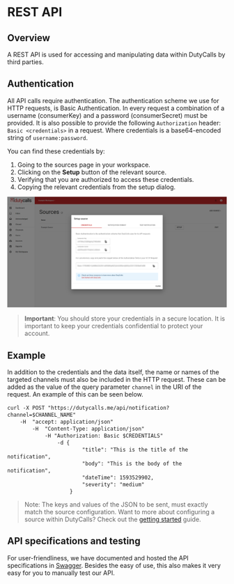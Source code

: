 # REST API

## Overview

A REST API is used for accessing and manipulating data within DutyCalls by third parties.

## Authentication

All API calls require authentication. The authentication scheme we use for HTTP requests, is Basic Authentication. In every request a combination of a username (consumerKey) and a password (consumerSecret) must be provided. It is also possible to provide the following `Authorization` header: `Basic <credentials>` in a request. Where credentials is a base64-encoded string of `username:password`.

You can find these credentials by:

1. Going to the sources page in your workspace.
2. Clicking on the **Setup** button of the relevant source.
3. Verifying that you are authorized to access these credentials.
4. Copying the relevant credentials from the setup dialog.

![image - Get credentials](images/setup-source-dialog-1.png)

> **Important**: You should store your credentials in a secure location. It is important to keep your credentials confidential to protect your account.

## Example

In addition to the credentials and the data itself, the name or names of the targeted channels must also be included in the HTTP request. These can be added as the value of the query parameter `channel` in the URI of the request. An example of this can be seen below.

```curl
curl -X POST "https://dutycalls.me/api/notification?channel=$CHANNEL_NAME"
    -H  "accept: application/json"
        -H  "Content-Type: application/json"
            -H "Authorization: Basic $CREDENTIALS"
                -d {
                        "title": "This is the title of the notification",
                        "body": "This is the body of the notification",
                        "dateTime": 1593529902,
                        "severity": "medium"
                    }
```

> Note: The keys and values of the JSON to be sent, must exactly match the source configuration. Want to more about configuring a source within DutyCalls? Check out the [getting started](getting-started.md) guide.

## API specifications and testing

For user-friendliness, we have documented and hosted the API specifications in [Swagger](https://app.swaggerhub.com/apis-docs/robbm1/DutyCalls). Besides the easy of use, this also makes it very easy for you to manually test our API.
